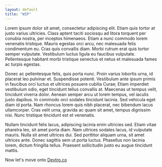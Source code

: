 ```yaml
---
layout: default
title: "WIP"
---
```


Lorem ipsum dolor sit amet, consectetur adipiscing elit. Etiam quis tortor at justo varius ultricies. Class aptent taciti sociosqu ad litora torquent per conubia nostra, per inceptos himenaeos. Etiam a nunc commodo lorem venenatis tristique. Mauris egestas orci arcu, nec malesuada felis condimentum eu. Cras quis convallis diam. Morbi rutrum erat quis tortor semper vulputate. Vestibulum luctus ligula eu faucibus vulputate. Pellentesque habitant morbi tristique senectus et netus et malesuada fames ac turpis egestas.

Donec ac pellentesque felis, quis porta nunc. Proin varius lobortis urna, id placerat leo pulvinar et. Suspendisse potenti. Vestibulum ante ipsum primis in faucibus orci luctus et ultrices posuere cubilia Curae; Etiam imperdiet vestibulum odio, eget tincidunt tellus convallis at. Maecenas ut tempus velit, tincidunt viverra dolor. Aenean semper arcu ut lorem tempus, vel iaculis justo dapibus. In commodo orci sodales tincidunt lacinia. Sed vehicula eget diam id porta. Nam rhoncus lorem quis nibh placerat, nec bibendum lacus ullamcorper. Cras velit urna, gravida ac quam sit amet, tempus dignissim nisi. Nunc tristique tincidunt est et venenatis.

Nullam tincidunt felis lacus, adipiscing lacinia enim ultricies sed. Etiam vitae pharetra leo, sit amet porta diam. Nam ultrices sodales lacus, id vulputate mauris. Nulla sit amet ultrices dui. Sed porttitor aliquam urna, sit amet ultrices ante. Donec sagittis sem ut porta luctus. Phasellus non lacinia lorem, dictum fringilla tellus. Praesent sollicitudin justo eu augue tincidunt mattis.

Now let's move onto [Devtro.co](http://devtro.co/ "Devtro") 